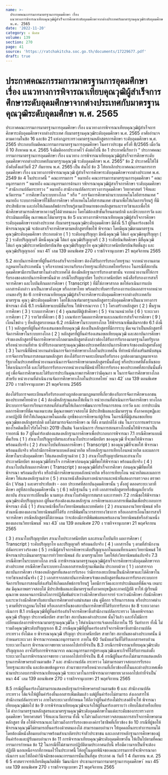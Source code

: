 ```yaml
---
name: >-
  ประกาศคณะกรรมการมาตรฐานการอุดมศึกษา เรื่อง
  แนวทางการพิจารณาเทียบคุณวุฒิผู้สำเร็จการศึกษาระดับอุดมศึกษาจากต่างประเทศกับมาตรฐานคุณวุฒิระดับอุดมศึกษา
  พ.ศ. 2565
date: '2022-11-20'
category: ง พิเศษ
volume: 139
section: 270
page: 41
source: 'https://ratchakitcha.soc.go.th/documents/17229677.pdf'
draft: true
---
```


# ประกาศคณะกรรมการมาตรฐานการอุดมศึกษา เรื่อง แนวทางการพิจารณาเทียบคุณวุฒิผู้สำเร็จการศึกษาระดับอุดมศึกษาจากต่างประเทศกับมาตรฐานคุณวุฒิระดับอุดมศึกษา พ.ศ. 2565

ประกาศคณะกรรมการมาตรฐานการอุดมศึกษา เรื่อง แนวทางการพิจารณาเทียบคุณวุฒิผู้สำเร็จการศึกษาระดับอุดมศึกษาจากต่างประเทศ กับมาตรฐานคุณวุฒิระดับอุดมศึกษา พ.ศ. 2565 อาศัยอำนาจตามความในข้อ 16 และข้อ 21 แห่งกฎกระทรวงมาตรฐานหลักสูตรการศึกษา ระดับอุดมศึกษา พ.ศ. 2565 ประกอบกับมติคณะกรรมการมาตรฐานการอุดมศึกษา ในคราวประชุม ครั้งที่ 8/2565 เมื่อวันที่ 10 สิงหาคม พ.ศ. 2565 จึงมีมติออกประกาศไว้ ดังต่อไปนี้ ข้อ 1 ประกาศนี้เรียกว่า “ ประกาศคณะกรรมการมาตรฐานการอุดมศึกษา เรื่อง แนวทาง การพิจารณาเทียบคุณวุฒิผู้สำเร็จการศึกษาระดับอุดมศึกษาจากต่างประเทศกับมาตรฐานคุณวุฒิ ระดับอุดมศึกษา พ.ศ. 2565” ข้อ 2 ประกาศนี้ให้ใช้บังคับตั้งแต่วันที่ 27 กันยายน พ.ศ. 2565 เป็น ต้นไป ข้อ 3 ให้ยกเลิกประกาศคณะกรรมการการอุดมศึกษา เรื่อง แนวทางการพิจารณาคุณวุฒิ ผู้สำเร็จการศึกษาระดับอุดมศึกษาจากต่างประเทศ พ.ศ. 2549 ข้อ 4 ในประกาศนี้ “ คณะกรรมการ ” หมายถึง คณะกรรมการมาตรฐานการอุดมศึกษา “ คณะอนุกรรมการ ” หมายถึง คณะอนุกรรมการด้านกา รพิจารณาคุณวุฒิผู้สาเร็จการศึกษา ระดับอุดมศึกษา “ สานักงานปลัดกระทรวง ” หมายถึง สานักงานปลัดกระทรวงการอุดมศึกษา วิทยาศาสตร์ วิจัยและนวัตกรรม “ การศึกษาในระบบทางไกล ” หรือ “ การจัดการศึกษาผ่านระบบเทคโนโลยีสารสนเทศ ” หมายถึง ระบบการศึกษาที่ใช้สื่อการศึกษา หรือเทคโนโลยีสารสนเทศ เข้ามาเพื่อให้เกิดการเรียนรู้ ที่มีประสิทธิภาพ และก่อให้เกิดผลลัพธ์การเรียนรู้ตามเป้าหมายของหลักสูตรและรายวิชาและเพื่อให้ นักศึกษาสามารถศึกษาหาความรู้ได้ด้วยตนเอง โดยไม่ต้องเข้าชั้นเรียนตามปกติ และมีระบบการวัด และประเมินผลที่มีคุ ณภาพและได้มาตรฐาน ข้อ 5 แนวทางการพิจารณาเทียบคุณวุฒิผู้สำเร็จการศึกษาระดับอุดมศึกษาจากต่างประเทศ กับมาตรฐานคุณวุฒิระดับอุดมศึกษา มีดังนี้ 5.1 ผู้ยื่นคาร้องขอให้พิจารณาคุณวุฒิ จะต้องสาเร็จการศึกษาตามหลักสูตรที่ขอให้ พิจารณา โดยมีคุณวุฒิตามมาตรฐานคุณวุฒิระดับอุดมศึกษา ประกอบด้วย ( 1 ) ระดับอนุปริญญา มีหนึ่งคุณวุฒิ ได้แก่ คุณวุฒิอนุปริญญา ( 2 ) ระดับปริญญาตรี มีหนึ่งคุณวุฒิ ได้แก่ คุณวุฒิปริญญาตรี ( 3 ) ระดับบัณฑิตศึกษา มีสี่คุณวุฒิ ได้แก่ คุณวุฒิประกาศนียบัตรบัณฑิต คุณวุฒิปริญญาโท คุณวุฒิประกาศนียบัตรบัณฑิตชั้นสูง และคุณวุฒิปริญญาเอก ้ หนา 41 ่ เลม 139 ตอนพิเศษ 270 ง ราชกิจจานุเบกษา 21 พฤศจิกายน 2565

5.2 สถาบันการศึกษาที่ผู้ยื่นคำร้องสำเร็จการศึกษา ต้องได้รับการรับรองวิทยฐานะ จากหน่วยงานตามกฎหมายในประเทศนั้น ๆ หรือจากหน่วยงานรับรองวิทยฐานะที่ประเทศไทยรับรอง ในกรณีที่สถาบันอุดมศึกษามีการเปิดสาขาในต่างประเทศได้ ต้องมีหลักฐานการรับรองสาขานั้น จากหน่วยงานที่ให้การรับรองของสถาบันการศึกษานั้นด้วย กรณีใบปริญญาบัตร ใบประกาศนียบัตร หนังสือรับรองการสาเร็จการศึกษา และใบบันทึกผลการศึกษา ( Transcript ) ที่มิใช่ภาษาสากล ขอให้ดาเนินการแปลเอกสารดังกล่าว มาเป็นภาษาอังกฤษ หรือภาษาไทย พร้อมประทับตรารับรองการแปลเอกสารจากหน่วยงานของรัฐ ข้อ 6 การพิจารณาเทียบคุณวุฒิผู้สำเร็จการศึกษาระดับอุดมศึกษาจากต่างประเทศกับมาตรฐาน คุณวุ ฒิระดับอุดมศึกษา โดยใช้เกณฑ์มาตรฐานหลักสูตรระดับอุดมศึกษาเป็นแนวทางการพิจารณา ดังนี้ 6.1 กรณีศึกษาแบบมีชั้นเรียน ให้พิจารณาจาก ( 1 ) โครงสร้างหลักสูตร ( 2 ) พื้นฐานการศึกษา ( 3 ) ระบบการศึกษา ( 4 ) คุณสมบัติผู้เข้าศึกษา ( 5 ) จำนวนหน่วยกิต ( 6 ) ระยะเวลาการศึกษา ( 7 ) รายวิชาที่ศึกษา ( 8 ) เกณฑ์การวัดผลการศึกษาและเกณฑ์การสำเร็จการศึกษา ( 9 ) เงื่อนไขต่าง ๆ ที่หลักสูตรกาหนด 6.2 กรณีศึกษาในระบบทางไกล ให้พิจารณาเพิ่มเติมจากข้อ 6.1 ดังนี้ ( 1 ) หลักสูตรที่ผู้ยื่นคำร้องเสนอขอเทียบคุณวุฒิ ต้องเป็นหลักสูตรที่มีการระบุ ชัดเจนว่าเป็นหลักสูตรที่จัดการศึกษาในระบบทางไกล ( 2 ) หลักสูตรที่ผู้ยื่นคำร้องเสนอขอเทียบคุณวุฒิ และสถาบันการศึกษา เจ้าของหลักสูตรที่จัดการศึกษาทางไกลตามหลักสูตรดังกล่าวต้องได้รับการรับรองมาตรฐานโดยรัฐบาล หรือหน่วยงานที่ทำห น้าที่รับรองมาตรฐานคุณวุฒิของประเทศที่สถาบันการศึกษาเจ้าของหลักสูตรตั้งอยู่ ( 3 ) ในกรณีที่มีหน่วยงานดำเนินการจัดการศึกษาทางไกลในประเทศอื่น ที่ทำหน้าที่ส่งเสริมสนับสนุนการจัดการเรียนการสอนตามหลักสูตร ต้องได้รับการจดทะเบียนหรือรับรอง ถูกต้องตามกฎหมายจาก รัฐบาลในประเทศที่หน่วยงานดาเนินการจัดการศึกษาตามหลักสูตรนั้นตั้งอยู่ หรือประเทศที่ตั้งเห็นชอบให้ดาเนินการได้ และได้รับการรับรองจากหน่วยงานที่มีหน้าที่ให้การรับรอง ของประเทศที่สถาบันนั้นตั้งอยู่ เพื่อจัดการศึกษาและได้รับการประกันคุณภาพการศึกษาว่ามีคุณภา พ ในการจัดการศึกษาทางไกล สำหรับ หน่วยงานที่ดำเนินงานจัดการศึกษาทางไกลในประเทศไทย ้ หนา 42 ่ เลม 139 ตอนพิเศษ 270 ง ราชกิจจานุเบกษา 21 พฤศจิกายน 2565

ต้องได้รับการจดทะเบียนหรือรับรองอย่างถูกต้องตามกฎหมายที่เกี่ยวข้องกับการจัดการศึกษาเอกชน ของประเทศไทยด้วย ( 4 ) ต้องมีหลักฐานแสดงให้เห็นว่า หน่วยงานที่ดำเนินการจัดการศึกษา ทางไกล มีระบบการจัดการเรียนการสอนที่ส่งเสริมให้เกิดการพัฒนาการเรียนการสอน การวัด และ การประเมินผลการศึกษาที่ชัดเจนเหมาะสม มีคุณภาพตรวจสอบได้ มีประสิทธิผลและมีมาตรฐาน ทั้งภาคทฤษฎีและภาคปฏิบัติ ที่ทำให้เกิดคุณภาพในผลสัม ฤทธิ์ของการศึกษาแก่ผู้เรียน ในกรณีที่มีผู้เสนอขอเทียบคุณวุฒิของหลักสูตรปกติ แต่ไม่สามารถจัดการศึกษา ณ ที่ตั้ง ตามปกติได้ เช่น ในภาวะการแพร่ระบาดของโรคติดเชื้อไวรัสโคโรน่า 2019 เป็นต้น จึงดาเนินการ เรียนการสอนทางไกลนั้นให้พิจารณาเป็นรายกรณี ข้อ 7 ผู้ยื่นคำร้องต้องแสดงหลักฐานการศึกษาเพื่อประกอบการพิจารณา 7.1 กรณีศึกษาแบบมีชั้นเรียน ( 1 ) สำเนาใบปริญญาบัตรและสำเนาใบประกาศนียบัตร ของคุณวุฒิ ที่จะขอให้พิจารณา พร้อมฉบับจริง ( 2 ) สำเนาใบบันทึกผลการศึกษา ( Transcript ) ของคุณวุฒิที่จะขอให้ พิจารณา พร้อมฉบับจริง หรือถ้ามีการศึกษาแบบคลังหน่วยกิต หรือหลักฐานการเทียบโอนหน่วยกิต และผลการศึกษาในระดับอุดมศึกษา ให้แสดงหลักฐานด้วย ( 3 ) สาเนาใบปริญญาบัตรและสาเนาใบประกาศนียบัตร ของคุณวุฒิที่สาเร็จ การศึกษาก่อนคุณวุฒิที่ขอให้พิจารณา พร้อมฉบับจริง ( 4 ) สำเนาใบบันทึกผลการศึกษา ( Transcript ) ของคุณวุฒิที่สำเร็จการศึกษา ก่อนคุณวุฒิที่ขอให้พิจารณา พร้อมฉบับจริง หรือถ้ามีการศึกษาแบบคลังหน่วยกิต หรือการเทียบโอน หน่วยกิตและผลการศึกษา ให้แสดงหลักฐานด้วย ( 5 ) สาเนาหนังสือเดินทางหน้าแรกและหน้าที่แสดงการตรวจลง ตราพานัก ( Visa ) และตราประทับเข้า - ออก ประเทศที่สถาบันอุดมศึกษานั้น ๆ ตั้งอยู่ ตลอดระยะเวลาที่ศึกษา อยู่ที่สถาบันอุดมศึกษานั้น ๆ ( 6 ) หลักฐานอื่น ๆ อาทิ เอกสารหลักสูตรหรือข้อมูลเกี่ยวกับสถาบัน สำเนาการเปลี่ยนชื่อ นามสกุล สำเนาใบสำคัญการสมรส และการหย่า 7.2 กรณีขอให้พิจารณาคุณวุฒิระดับปริญญาเอก ผู้ยื่นคาร้องต้องแสดงหลักฐาน การศึกษาและเอกสารเพิ่มเติมเพื่อประกอบการพิจารณา ดังนี้ ( 1 ) สำเนาหน้าชื่อเรื่องวิทยานิพนธ์และบทคัดย่อ ( 2 ) สาเนาผลงานวิทยานิพนธ์ หรือส่วนหนึ่งของผลงานวิทยานิพนธ์ที่ได้รับ การตีพิมพ์ในวารสารทางวิชาการ หรือเอกสารเงื่อนไขการสาเร็จการศึกษา กรณีหลักสูตรมิได้กาหนด ว่าจะต้องมีการตีพิมพ์เผยแพร่ผลงานวิทยานิพนธ์หรือส่วนหนึ่งของผลงานวิทยานิพนธ์ ้ หนา 43 ่ เลม 139 ตอนพิเศษ 270 ง ราชกิจจานุเบกษา 21 พฤศจิกายน 2565

( 3 ) สาเนาใบปริญญาบัตร สาเนาใบประกาศนียบัตร และสาเนาใบบันทึก ผลการศึกษา ( Transcript ) ระดับปริญญาโท และปริญญาตรี พร้อมฉบับจริง ( 4 ) เอกสารอื่น ๆ ตามที่สำนักงานปลัดกระทรวงร้องขอ ( 5 ) กรณีผู้สาเร็จการศึกษาระดับปริญญาเอกในแผนที่ทาเฉพาะวิทยานิพนธ์ ให้พิจารณาประเมินมาตรฐานการทำวิทยานิพนธ์ กับ มาตรฐานไทย โดยให้ส่งวิทยานิพนธ์ฉบับจริง 7.3 กรณีศึกษาในระบบทางไกล กรณี การพิจารณามาตรฐานคุณวุฒิผู้สาเร็จการศึกษาระดับอุดมศึกษาจาก ต่างประเทศ กรณีศึกษาในระบบทางไกลเอกสารหลักฐานเพิ่มเติม ประกอบด้วย ( 1 ) เอกสารจากสถาบันการศึกษา เจ้าของหลักสูตรที่แสดงการรับรอง ว่ามีการลงทะเบียนเป็นนักศึกษาและได้ศึกษาในรายวิชาเหล่านั้นจริง ( 2 ) เอกสารจากสถาบันการศึกษาเจ้าของหลักสูตรที่แสดงการรับรองระบบการ จัดการเรียนการสอนที่ส่งเสริมให้เกิดผลลัพธ์การเรียนรู้ โดยมีการวัดและการประเมินผลที่ชัดเจน เหมาะสม มีคุณภาพตรวจสอบได้ มีประสิทธิผลและมีมาตรฐานทั้งภาคทฤษฎีและภาคปฏิบัติ ทาให้ ผู้เรียนมีคุณภาพ ตลอดจนการมีกลไกการปฏิสัมพันธ์ระหว่างนักศึกษากับอาจารย์ ระหว่างนักศึกษา กับนักศึกษา และระหว่างนักศึกษากับสถาบันการศึกษาอย่างสม่าเสมอ เช่น คู่มือกา รเรียนการสอน หรือประกาศต่าง ๆ ตามที่ปรากฏบนเว็บไซต์ หรือเอกสารอื่นของสถาบันการศึกษาที่ได้รับการรับรอง ข้อ 8 ระยะเวลาดาเนินการ 8.1 กรณีคุณวุฒิที่ผู้ยื่นคำร้องสำเร็จการศึกษาซึ่งสำนักงานปลัดกระทรวง ได้เคยพิจารณาคุณวุฒิ ปริญญา ประกาศนียบัตร สาขาวิชา สถาบันของต่างประเทศ นั้นไว้แล้ว และยังไม่มีการเปลี่ยนแปลงการพิจารณามาตรฐานคุณวุฒิใด ๆ ให้ดำเนินการแจ้งตอบได้ภายใน 15 วันทำการ ทั้งนี้ ไม่รวมถึงคุณวุฒิระดับปริญญาเอก 8.2 กรณีคุณวุฒิที่ผู้ยื่นคาร้องสาเร็จการศึกษาซึ่งสานักงานปลัดกระทรวง ยังไม่เค ย พิจารณาคุณวุฒิ ปริญญา ประกาศนียบัตร สาขาวิชา สถาบันของต่างประเทศนั้น มีกำหนดระยะเวลา พิจารณาจากคณะอนุกรรมการ ภายใน 60 วันนับแต่วันที่ได้รับเอกสารครบถ้วน ระยะเวลาในการ พิจารณาอาจขยายเวลาออกไปเท่าที่จำเป็น 8.3 กรณีการพิจารณาเทียบคุณวุฒิระดับปริญญาเอก อาจได้รับการพิจารณาจาก คณะอนุกรรมการผู้ทรงคุณวุฒิเฉพาะกิจที่ได้รับการแต่งตั้ง ระยะเวลาในการพิจารณาอาจขยาย เวลาออกไปเท่าที่จำเป็น 8.4 กรณีผู้ยื่นคาร้องไม่สามารถแสดงหลักฐานการศึกษาครบถ้วนตามข้อ 7 และ สานักงานปลัด กระทรวง ไม่สามารถตรวจสอบการรับรองวิทยฐานะสถาบัน และต้องขอข้อมูลจาก ส่วนราชการหรือหน่วยงานที่เกี่ยวข้องทั้งในและต่างประเทศเพื่อนำมาประกอบการพิจารณาเทียบคุณวุฒิ ระยะเวลาในการพิจารณาอาจขยายเวลาออกไปเท่าที่จำเป็น ้ หนา 44 ่ เลม 139 ตอนพิเศษ 270 ง ราชกิจจานุเบกษา 21 พฤศจิกายน 2565

8.5 กรณีผู้ยื่นคาร้องไม่สามารถแสดงหลักฐานกำรศึกษาครบถ้วนตามข้อ 6 และ สำนักงานปลัดกระทรวง ได้แจ้งให้ผู้ยื่นคำร้องยื่นเอกสารเพิ่มเติมแล้ว แต่ผู้ยื่นคำร้องไม่สามารถ ส่งเอกสารให้สำนักงานปลัดกระทรวง ภายในระยะเวลาที่กำหนด ให้ถือว่าผู้ยื่นคำร้องไม่ประสงค์ที่จะให้ พิจารณาเทียบคุณวุฒิต่อไป ข้อ 9 การพิจำรณาเทียบคุณวุฒิจะแจ้งให้ผู้ยื่นคาร้องทราบว่า เทียบได้เท่าหรือเทียบได้ ต่ากว่ามาตรฐานหลักสูตรและมาตรฐานคุณวุฒิระดับอุดมศึกษาในแต่ละระดับของกระทรวงการอุดมศึกษา วิทยาศาสตร์ วิจัยและนวัตกรรม ทั้งนี้ จะไม่รวมถึงการตรวจสอบผลการสาเร็จการศึกษาตามหลักสูตร ที่ข อให้พิจารณาและไม่รวมถึงการรับรองขององค์กรวิชาชีพที่เกี่ยวข้อง ข้อ 10 กรณีที่ผู้ขอให้พิจารณาคุณวุฒิไม่สามารถยื่นคาร้องด้วยตนเองได้ สามารถมอบอำนาจ ให้บุคคลอื่นกระทำการแทนได้โดยต้องมีหนังสือมอบอำนาจพร้อมสำเนาบัตรประจำตัวประชาชน และเอกสารหลักฐานการศึกษาของผู้ ยื่นคำร้องและผู้รับมอบอำนาจ ข้อ 11 การพิจารณาเทียบคุณวุฒิระดับอุดมศึกษาอื่น ให้เป็นไปตามที่คณะกรรมการกำหนด ข้อ 12 ในกรณีที่ไม่สามารถปฏิบัติตามประกาศฉบับนี้ หรือมีความจาเป็นที่จะต้องปฏิบัติ นอกเหนือจากที่กาหนดไว้ในประกาศนี้ ให้อยู่ในดุลยพินิจของคณะกรรมการที่จะพิจารณาดาเนินการ และให้ถือคำวินิจฉัยของคณะกรรมการนั้นเป็นที่สุด ประกาศ ณ วันที่ 1 4 กันยายน พ.ศ. 25 6 5 ศาสตราจารย์เกียรติคุณกิตติชัย วัฒนานิกร ประธานกรรมการมาตรฐานการอุดมศึกษา ้ หนา 45 ่ เลม 139 ตอนพิเศษ 270 ง ราชกิจจานุเบกษา 21 พฤศจิกายน 2565
